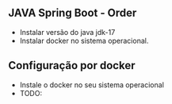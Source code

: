 ## JAVA Spring Boot - Order

* Instalar versão do java jdk-17
* Instalar docker no sistema operacional.

## Configuração por docker
- Instale o docker no seu sistema operacional
- TODO:

